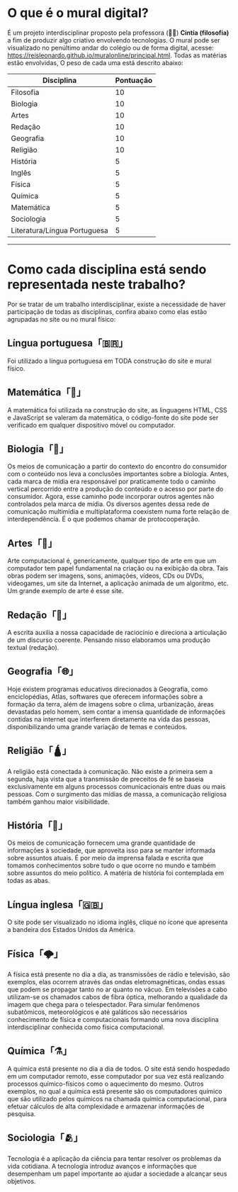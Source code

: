 # O que é o mural digital?
É um projeto interdisciplinar proposto pela professora (:teacher:) **Cintia (filosofia)** a fim de produzir algo criativo envolvendo tecnologias. O mural pode ser visualizado no penúltimo andar do colégio ou de forma digital, acesse: https://reisleonardo.github.io/muralonline/principal.html. Todas as matérias estão envolvidas, O peso de cada uma está descrito abaixo:

Disciplina | Pontuação
--- | ---
Filosofia | 10
Biologia | 10
Artes | 10 
Redação | 10
Geografia | 10
Religião | 10 
História | 5 
Inglês | 5
Física | 5 
Química | 5 
Matemática | 5 
Sociologia | 5 
Literatura/Língua Portuguesa | 5 

***
# Como cada disciplina está sendo representada neste trabalho?
Por se tratar de um trabalho interdisciplinar, existe a necessidade de haver participação de todas as disciplinas, confira abaixo como elas estão agrupadas no site ou no mural físico:
## Língua portuguesa「🇧🇷」
Foi utilizado a língua portuguesa em TODA construção do site e mural físico.
## Matemática「🧮」
A matemática foi utilizada na construção do site, as linguagens HTML, CSS e JavaScript se valeram da matemática, o código-fonte do síte pode ser verificado em qualquer dispositivo móvel ou computador.
## Biologia「🌱」
Os meios de comunicação a partir do contexto do encontro do consumidor com o conteúdo nos leva a conclusões importantes sobre a biologia. Antes, cada marca de mídia era responsável por praticamente todo o caminho vertical percorrido entre a produção do conteúdo e o acesso por parte do consumidor. Agora, esse caminho pode incorporar outros agentes não controlados pela marca de mídia. Os diversos agentes dessa rede de comunicação multimídia e multiplataforma coexistem numa forte relação de interdependência. É o que podemos chamar de protocooperação.
## Artes「🎨」
Arte computacional é, genericamente, qualquer tipo de arte em que um computador tem papel fundamental na criação ou na exibição da obra. Tais obras podem ser imagens, sons, animações, vídeos, CDs ou DVDs, videogames, um site da Internet, a aplicação animada de um algoritmo, etc. Um grande exemplo de arte é esse site.
## Redação「📝」
A escrita auxilia a nossa capacidade de raciocínio e direciona a articulação de um discurso coerente. Pensando nisso elaboramos uma produção textual (redação).
## Geografia「🌐」
Hoje existem programas educativos direcionados à Geografia, como enciclopédias, Atlas, softwares que oferecem informações sobre a formação da terra, além de imagens sobre o clima, urbanização, áreas devastadas pelo homem, sem contar a imensa quantidade de informações contidas na internet que interferem diretamente na vida das pessoas, disponibilizando uma grande variação de temas e conteúdos.
## Religião「🛕」
A religião está conectada à comunicação. Não existe a primeira sem a segunda, haja vista que a transmissão de preceitos de fé se baseia exclusivamente em alguns processos comunicacionais entre duas ou mais pessoas. Com o surgimento das mídias de massa, a comunicação religiosa também ganhou maior visibilidade.
## História「🦖」
Os meios de comunicação fornecem uma grande quantidade de informações à sociedade, que aproveita isso para se manter informada sobre assuntos atuais. É por meio da imprensa falada e escrita que tomamos conhecimentos sobre tudo o que ocorre no mundo e também sobre assuntos do meio político. A matéria de história foi contemplada em todas as abas.
## Língua inglesa「🇬🇧」
O site pode ser visualizado no idioma inglês, clique no ícone que apresenta a bandeira dos Estados Unidos da América.
## Física「🌩️」
A física está presente no dia a dia, as transmissões de rádio e televisão, são exemplos, elas ocorrem através das ondas eletromagnéticas, ondas essas que podem se propagar tanto no ar quanto no vácuo. Em televisões a cabo utilizam-se os chamados cabos de fibra óptica, melhorando a qualidade da imagem que chega para o telespectador. Para simular fenômenos subatômicos, meteorológicos e até galáticos são necessários conhecimento de física e computacionais formando uma nova disciplina interdisciplinar conhecida como física computacional.
## Química「⚗️」
A química está presente no dia a dia de todos. O site está sendo hospedado em um computador remoto, esse computador por sua vez está realizando processos químico-físicos como o aquecimento do mesmo. Outros exemplos, no qual a química está presente são os computadores químico que são utilizado pelos químicos na chamada química computacional, para efetuar cálculos de alta complexidade e armazenar informações de pesquisa.
## Sociologia「🫂」
Tecnologia é a aplicação da ciência para tentar resolver os problemas da vida cotidiana. A tecnologia introduz avanços e informações que desempenham um papel importante ao ajudar a sociedade a alcançar seus objetivos.
